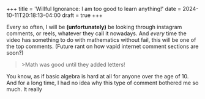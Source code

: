 +++
title = 'Willful Ignorance: I am too good to learn anything!'
date = 2024-10-11T20:18:13-04:00
draft = true
+++

Every so often, I will be **(unfortunately)** be looking through instagram comments, or reels, whatever they call it nowadays. And *every* time the video has something to do with mathematics without fail, this will be one of the top comments. (Future rant on how vapid internet comment sections are soon?)

> \>Math was good until they added letters!

You know, as if basic algebra is hard at all for anyone over the age of 10. And for a long time, I had no idea why this type of comment bothered me so much. It really 